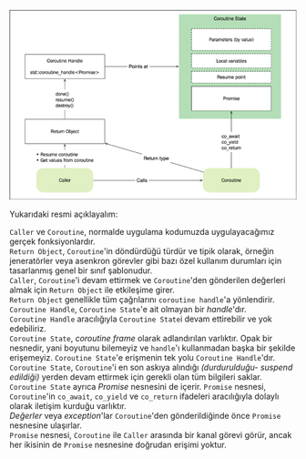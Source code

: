 ![relations](https://github.com/necatiergin/COROUTINES/blob/main/notlar/coroutine_relations.png)

Yukarıdaki resmi açıklayalım: <br>

`Caller` ve `Coroutine`, normalde uygulama kodumuzda uygulayacağımız gerçek fonksiyonlardır.<br>
`Return Object`, `Coroutine`'in döndürdüğü türdür ve tipik olarak, örneğin jeneratörler veya asenkron görevler gibi bazı özel kullanım durumları için tasarlanmış genel bir sınıf şablonudur. <br>
`Caller`, `Coroutine`'i devam ettirmek ve `Coroutine`'den gönderilen değerleri almak için `Return Object` ile etkileşime girer.<br> 
`Return Object` genellikle tüm çağrılarını `coroutine handle`'a yönlendirir.<br>
`Coroutine Handle`, `Coroutine State`'e ait olmayan bir _handle_'dır.<br> 
`Coroutine Handle` aracılığıyla `Coroutine State`i devam ettirebilir ve yok edebiliriz. <br>
`Coroutine State`, _coroutine frame_ olarak adlandırılan varlıktır. Opak bir nesnedir, yani boyutunu bilemeyiz ve `handle`'ı kullanmadan başka bir şekilde erişemeyiz. `Coroutine State`'e  erişmenin tek yolu `Coroutine Handle`'dır.<br>
`Coroutine State`, `Coroutine`'i en son askıya alındığı _(durdurulduğu- suspend edildiği)_ yerden devam ettirmek için gerekli olan tüm bilgileri saklar. <br>
`Coroutine State` ayrıca _Promise_ nesnesini de içerir.
`Promise` nesnesi, `Coroutine`'in `co_await`, `co_yield` ve `co_return` ifadeleri aracılığıyla dolaylı olarak iletişim kurduğu varlıktır. <br>
_Değerler_ veya _exception_'lar `Coroutine`'den gönderildiğinde önce `Promise` nesnesine ulaşırlar. <br> 
`Promise` nesnesi, `Coroutine` ile `Caller` arasında bir kanal görevi görür, ancak her ikisinin de `Promise` nesnesine doğrudan erişimi yoktur.<br>
